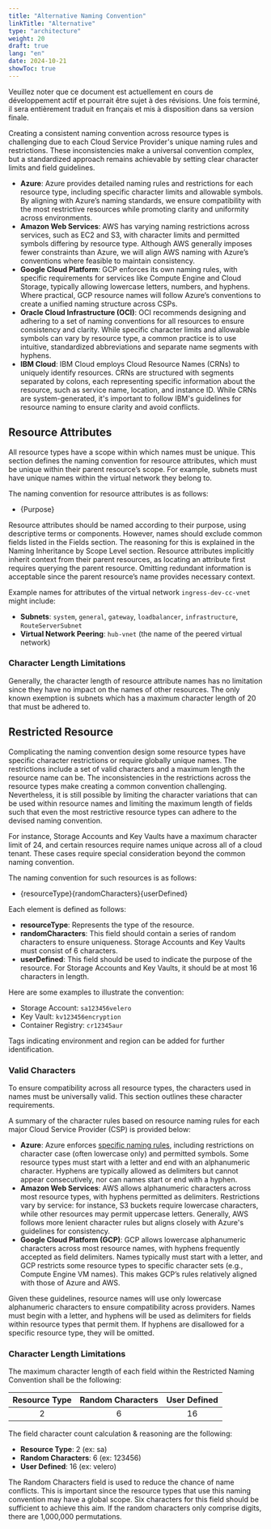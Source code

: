 ```yaml
---
title: "Alternative Naming Convention"
linkTitle: "Alternative"
type: "architecture"
weight: 20
draft: true
lang: "en"
date: 2024-10-21
showToc: true
---
```


<gcds-alert alert-role="danger" container="full" heading="Avis de traduction" hide-close-btn="true" hide-role-icon="false" is-fixed="false" class="hydrated mb-400">
<gcds-text>Veuillez noter que ce document est actuellement en cours de développement actif et pourrait être sujet à des révisions. Une fois terminé, il sera entièrement traduit en français et mis à disposition dans sa version finale.</gcds-text>
</gcds-alert>

Creating a consistent naming convention across resource types is challenging due to each Cloud Service Provider's unique naming rules and restrictions. These inconsistencies make a universal convention complex, but a standardized approach remains achievable by setting clear character limits and field guidelines.

- **Azure**: Azure provides detailed naming rules and restrictions for each resource type, including specific character limits and allowable symbols. By aligning with Azure’s naming standards, we ensure compatibility with the most restrictive resources while promoting clarity and uniformity across environments.
- **Amazon Web Services**: AWS has varying naming restrictions across services, such as EC2 and S3, with character limits and permitted symbols differing by resource type. Although AWS generally imposes fewer constraints than Azure, we will align AWS naming with Azure’s conventions where feasible to maintain consistency.
- **Google Cloud Platform**: GCP enforces its own naming rules, with specific requirements for services like Compute Engine and Cloud Storage, typically allowing lowercase letters, numbers, and hyphens. Where practical, GCP resource names will follow Azure’s conventions to create a unified naming structure across CSPs.
- **Oracle Cloud Infrastructure (OCI)**: OCI recommends designing and adhering to a set of naming conventions for all resources to ensure consistency and clarity. While specific character limits and allowable symbols can vary by resource type, a common practice is to use intuitive, standardized abbreviations and separate name segments with hyphens.
- **IBM Cloud**: IBM Cloud employs Cloud Resource Names (CRNs) to uniquely identify resources. CRNs are structured with segments separated by colons, each representing specific information about the resource, such as service name, location, and instance ID. While CRNs are system-generated, it's important to follow IBM's guidelines for resource naming to ensure clarity and avoid conflicts.

## Resource Attributes

All resource types have a scope within which names must be unique. This section defines the naming convention for resource attributes, which must be unique within their parent resource’s scope. For example, subnets must have unique names within the virtual network they belong to.

The naming convention for resource attributes is as follows:

- {Purpose}

Resource attributes should be named according to their purpose, using descriptive terms or components. However, names should exclude common fields listed in the Fields section. The reasoning for this is explained in the Naming Inheritance by Scope Level section. Resource attributes implicitly inherit context from their parent resources, as locating an attribute first requires querying the parent resource. Omitting redundant information is acceptable since the parent resource’s name provides necessary context.

Example names for attributes of the virtual network `ingress-dev-cc-vnet` might include:

- **Subnets**: `system`, `general`, `gateway`, `loadbalancer`, `infrastructure`, `RouteServerSubnet`
- **Virtual Network Peering**: `hub-vnet` (the name of the peered virtual network)

### Character Length Limitations

Generally, the character length of resource attribute names has no limitation since they have no impact on the names of other resources. The only known exemption is subnets which has a maximum character length of 20 that must be adhered to.

## Restricted Resource

Complicating the naming convention design some resource types have specific character restrictions or require globally unique names. The restrictions include a set of valid characters and a maximum length the resource name can be. The inconsistencies in the restrictions across the resource types make creating a common convention challenging. Nevertheless, it is still possible by limiting the character variations that can be used within resource names and limiting the maximum length of fields such that even the most restrictive resource types can adhere to the devised naming convention.

For instance, Storage Accounts and Key Vaults have a maximum character limit of 24, and certain resources require names unique across all of a cloud tenant. These cases require special consideration beyond the common naming convention.

The naming convention for such resources is as follows:

- {resourceType}{randomCharacters}{userDefined}

Each element is defined as follows:

- **resourceType**: Represents the type of the resource.
- **randomCharacters**: This field should contain a series of random characters to ensure uniqueness. Storage Accounts and Key Vaults must consist of 6 characters.
- **userDefined**: This field should be used to indicate the purpose of the resource. For Storage Accounts and Key Vaults, it should be at most 16 characters in length.

Here are some examples to illustrate the convention:

- Storage Account: `sa123456velero`
- Key Vault: `kv123456encryption`
- Container Registry: `cr12345aur`

Tags indicating environment and region can be added for further identification.

### Valid Characters

To ensure compatibility across all resource types, the characters used in names must be universally valid. This section outlines these character requirements.

A summary of the character rules based on resource naming rules for each major Cloud Service Provider (CSP) is provided below:

- **Azure**: Azure enforces [specific naming rules](https://learn.microsoft.com/en-us/azure/azure-resource-manager/management/resource-name-rule), including restrictions on character case (often lowercase only) and permitted symbols. Some resource types must start with a letter and end with an alphanumeric character. Hyphens are typically allowed as delimiters but cannot appear consecutively, nor can names start or end with a hyphen.
- **Amazon Web Services**: AWS allows alphanumeric characters across most resource types, with hyphens permitted as delimiters. Restrictions vary by service: for instance, S3 buckets require lowercase characters, while other resources may permit uppercase letters. Generally, AWS follows more lenient character rules but aligns closely with Azure's guidelines for consistency.
- **Google Cloud Platform (GCP)**: GCP allows lowercase alphanumeric characters across most resource names, with hyphens frequently accepted as field delimiters. Names typically must start with a letter, and GCP restricts some resource types to specific character sets (e.g., Compute Engine VM names). This makes GCP’s rules relatively aligned with those of Azure and AWS.

Given these guidelines, resource names will use only lowercase alphanumeric characters to ensure compatibility across providers. Names must begin with a letter, and hyphens will be used as delimiters for fields within resource types that permit them. If hyphens are disallowed for a specific resource type, they will be omitted.

### Character Length Limitations

The maximum character length of each field within the Restricted Naming Convention shall be the following:

| Resource Type | Random Characters | User Defined |
|:-------------:|:-----------------:|:------------:|
|       2       |         6         |      16      |

<div class="mb-400"></div>

The field character count calculation & reasoning are the following:

- **Resource Type**: 2 (ex: sa)
- **Random Characters**: 6 (ex: 123456)
- **User Defined**: 16 (ex: velero)

The Random Characters field is used to reduce the chance of name conflicts. This is important since the resource types that use this naming convention may have a global scope. Six characters for this field should be sufficient to achieve this aim. If the random characters only comprise digits, there are 1,000,000 permutations.

